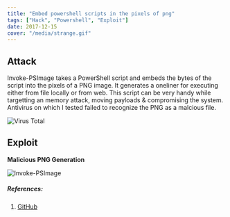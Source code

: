 ```yaml
---
title: "Embed powershell scripts in the pixels of png"
tags: ["Hack", "Powershell", "Exploit"]
date: 2017-12-15
cover: "/media/strange.gif"
---
```


## Attack

Invoke-PSImage takes a PowerShell script and embeds the bytes of the script into the pixels of a PNG image. It generates a oneliner for executing either from file locally or from web.
This script can be very handy while targetting an memory attack, moving payloads & compromising the system. Antivirus on which I tested failed to recognize the PNG as a malcious file.

![ Virus Total](/media/antivirus-PS.PNG)




## Exploit
**Malicious PNG Generation**

![ Invoke-PSImage](/media/Invoke-PSImage.PNG)


##### **References**:
1. [GitHub](https://github.com/peewpw/Invoke-PSImage) 

